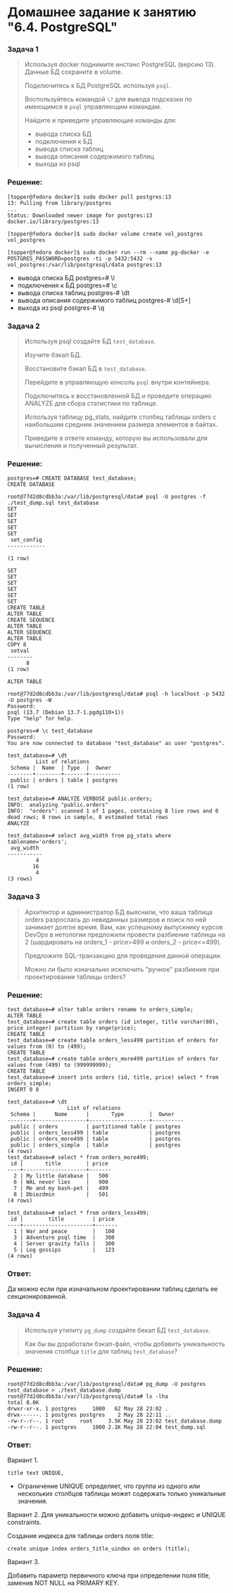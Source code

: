 # Домашнее задание к занятию "6.4. PostgreSQL"
### Задача 1
> Используя docker поднимите инстанс PostgreSQL (версию 13). Данные БД сохраните в volume.
> 
> Подключитесь к БД PostgreSQL используя ```psql```.
> 
> Воспользуйтесь командой ```\?``` для вывода подсказки по имеющимся в ```psql``` управляющим командам.
> 
> Найдите и приведите управляющие команды для:
> 
> * вывода списка БД
> * подключения к БД
> * вывода списка таблиц
> * вывода описания содержимого таблиц
> * выхода из psql

### Решение: 
```
[topper@fedora docker]$ sudo docker pull postgres:13
13: Pulling from library/postgres
...
Status: Downloaded newer image for postgres:13
docker.io/library/postgres:13

[topper@fedora docker]$ sudo docker volume create vol_postgres
vol_postgres

[topper@fedora docker]$ sudo docker run --rm --name pg-docker -e POSTGRES_PASSWORD=postgres -ti -p 5432:5432 -v vol_postgres:/var/lib/postgresql/data postgres:13
```

* вывода списка БД                    postgres=# \l
* подключения к БД                    postgres=# \c
* вывода списка таблиц                postgres-# \dt
* вывода описания содержимого таблиц  postgres-# \d[S+]
* выхода из psql                      postgres-# \q

### Задача 2
> Используя psql создайте БД ```test_database```.
> 
> Изучите бэкап БД.
> 
> Восстановите бэкап БД в ```test_database```.
> 
> Перейдите в управляющую консоль ```psql``` внутри контейнера.
> 
> Подключитесь к восстановленной БД и проведите операцию ANALYZE для сбора статистики по таблице.
> 
> Используя таблицу pg_stats, найдите столбец таблицы orders с наибольшим средним значением размера элементов в байтах.
> 
> Приведите в ответе команду, которую вы использовали для вычисления и полученный результат.
### Решение: 
```
postgres=# CREATE DATABASE test_database;
CREATE DATABASE
```
```
root@77d2d8cdbb3a:/var/lib/postgresql/data# psql -U postgres -f ./test_dump.sql test_database
SET
SET
SET
SET
SET
 set_config 
------------
 
(1 row)

SET
SET
SET
SET
SET
SET
CREATE TABLE
ALTER TABLE
CREATE SEQUENCE
ALTER TABLE
ALTER SEQUENCE
ALTER TABLE
COPY 8
 setval 
--------
      8
(1 row)

ALTER TABLE
```
```
root@77d2d8cdbb3a:/var/lib/postgresql/data# psql -h localhost -p 5432 -U postgres -W
Password: 
psql (13.7 (Debian 13.7-1.pgdg110+1))
Type "help" for help.
```
```
postgres=# \c test_database
Password: 
You are now connected to database "test_database" as user "postgres".
```
```
test_database=# \dt
         List of relations
 Schema |  Name  | Type  |  Owner   
--------+--------+-------+----------
 public | orders | table | postgres
(1 row)
```
```
test_database=# ANALYZE VERBOSE public.orders;
INFO:  analyzing "public.orders"
INFO:  "orders": scanned 1 of 1 pages, containing 8 live rows and 0 dead rows; 8 rows in sample, 8 estimated total rows
ANALYZE
```
```
test_database=# select avg_width from pg_stats where tablename='orders';
 avg_width 
-----------
         4
        16
         4
(3 rows)
```
### Задача 3
> Архитектор и администратор БД выяснили, что ваша таблица orders разрослась до невиданных размеров и поиск по ней занимает долгое время. Вам, как успешному выпускнику курсов DevOps в нетологии предложили провести разбиение таблицы на 2 (шардировать на orders_1 - price>499 и orders_2 - price<=499).
> 
> Предложите SQL-транзакцию для проведения данной операции.
> 
> Можно ли было изначально исключить "ручное" разбиение при проектировании таблицы orders?
### Решение: 
```
test_database=# alter table orders rename to orders_simple;
ALTER TABLE
test_database=# create table orders (id integer, title varchar(80), price integer) partition by range(price);
CREATE TABLE
test_database=# create table orders_less499 partition of orders for values from (0) to (499);
CREATE TABLE
test_database=# create table orders_more499 partition of orders for values from (499) to (999999999);
CREATE TABLE
test_database=# insert into orders (id, title, price) select * from orders_simple;
INSERT 0 8
```
```
test_database=# \dt
                   List of relations
 Schema |      Name      |       Type        |  Owner   
--------+----------------+-------------------+----------
 public | orders         | partitioned table | postgres
 public | orders_less499 | table             | postgres
 public | orders_more499 | table             | postgres
 public | orders_simple  | table             | postgres
(4 rows)
test_database=# select * from orders_more499;
 id |       title        | price 
----+--------------------+-------
  2 | My little database |   500
  6 | WAL never lies     |   900
  7 | Me and my bash-pet |   499
  8 | Dbiezdmin          |   501
(4 rows)

test_database=# select * from orders_less499;
 id |        title         | price 
----+----------------------+-------
  1 | War and peace        |   100
  3 | Adventure psql time  |   300
  4 | Server gravity falls |   300
  5 | Log gossips          |   123
(4 rows)
```
### Ответ:
Да можно если при изначальном проектировании таблиц сделать ее секционированной.

### Задача 4
> Используя утилиту ```pg_dump``` создайте бекап БД ```test_database```.
> 
> Как бы вы доработали бэкап-файл, чтобы добавить уникальность значения столбца ```title``` для таблиц ```test_database```?
### Решение: 
```
root@77d2d8cdbb3a:/var/lib/postgresql/data# pg_dump -U postgres test_database > ./test_database.dump
root@77d2d8cdbb3a:/var/lib/postgresql/data# ls -lha
total 8.0K
drwxr-xr-x. 1 postgres     1000   62 May 28 23:02 .
drwx------. 1 postgres postgres    2 May 28 22:11 ..
-rw-r--r--. 1 root     root     3.5K May 28 23:02 test_database.dump
-rw-r--r--. 1 postgres     1000 2.1K May 28 22:04 test_dump.sql
```
### Ответ:

Вариант 1.
```
title text UNIQUE,
```
- Ограничение UNIQUE определяет, что группа из одного или нескольких столбцов таблицы может содержать только уникальные значения.

Вариант 2.
Для уникальности можно добавить unique-индекс и UNIQUE constraints.

Создание индекса для таблицы orders поля title:

```
create unique index orders_title_uindex on orders (title);
```
Вариант 3.

Добавить параметр первичного ключа при определении поля title, заменив NOT NULL на PRIMARY KEY.
